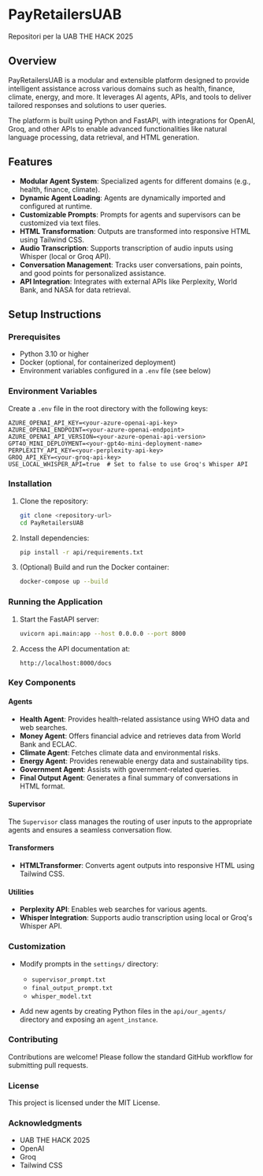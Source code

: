 # PayRetailersUAB

Repositori per la UAB THE HACK 2025

## Overview

PayRetailersUAB is a modular and extensible platform designed to provide intelligent assistance across various domains such as health, finance, climate, energy, and more. It leverages AI agents, APIs, and tools to deliver tailored responses and solutions to user queries.

The platform is built using Python and FastAPI, with integrations for OpenAI, Groq, and other APIs to enable advanced functionalities like natural language processing, data retrieval, and HTML generation.

## Features

- **Modular Agent System**: Specialized agents for different domains (e.g., health, finance, climate).
- **Dynamic Agent Loading**: Agents are dynamically imported and configured at runtime.
- **Customizable Prompts**: Prompts for agents and supervisors can be customized via text files.
- **HTML Transformation**: Outputs are transformed into responsive HTML using Tailwind CSS.
- **Audio Transcription**: Supports transcription of audio inputs using Whisper (local or Groq API).
- **Conversation Management**: Tracks user conversations, pain points, and good points for personalized assistance.
- **API Integration**: Integrates with external APIs like Perplexity, World Bank, and NASA for data retrieval.

## Setup Instructions

### Prerequisites

- Python 3.10 or higher
- Docker (optional, for containerized deployment)
- Environment variables configured in a `.env` file (see below)

### Environment Variables

Create a `.env` file in the root directory with the following keys:

```
AZURE_OPENAI_API_KEY=<your-azure-openai-api-key>
AZURE_OPENAI_ENDPOINT=<your-azure-openai-endpoint>
AZURE_OPENAI_API_VERSION=<your-azure-openai-api-version>
GPT4O_MINI_DEPLOYMENT=<your-gpt4o-mini-deployment-name>
PERPLEXITY_API_KEY=<your-perplexity-api-key>
GROQ_API_KEY=<your-groq-api-key>
USE_LOCAL_WHISPER_API=true  # Set to false to use Groq's Whisper API
```

### Installation

1. Clone the repository:
   ```bash
   git clone <repository-url>
   cd PayRetailersUAB
   ```

2. Install dependencies:
   ```bash
   pip install -r api/requirements.txt
   ```

3. (Optional) Build and run the Docker container:
   ```bash
   docker-compose up --build
   ```

### Running the Application

1. Start the FastAPI server:
   ```bash
   uvicorn api.main:app --host 0.0.0.0 --port 8000
   ```

2. Access the API documentation at:
   ```
   http://localhost:8000/docs
   ```

### Key Components

#### Agents

- **Health Agent**: Provides health-related assistance using WHO data and web searches.
- **Money Agent**: Offers financial advice and retrieves data from World Bank and ECLAC.
- **Climate Agent**: Fetches climate data and environmental risks.
- **Energy Agent**: Provides renewable energy data and sustainability tips.
- **Government Agent**: Assists with government-related queries.
- **Final Output Agent**: Generates a final summary of conversations in HTML format.

#### Supervisor

The `Supervisor` class manages the routing of user inputs to the appropriate agents and ensures a seamless conversation flow.

#### Transformers

- **HTMLTransformer**: Converts agent outputs into responsive HTML using Tailwind CSS.

#### Utilities

- **Perplexity API**: Enables web searches for various agents.
- **Whisper Integration**: Supports audio transcription using local or Groq's Whisper API.

### Customization

- Modify prompts in the `settings/` directory:
  - `supervisor_prompt.txt`
  - `final_output_prompt.txt`
  - `whisper_model.txt`

- Add new agents by creating Python files in the `api/our_agents/` directory and exposing an `agent_instance`.


### Contributing

Contributions are welcome! Please follow the standard GitHub workflow for submitting pull requests.

### License

This project is licensed under the MIT License.

### Acknowledgments

- UAB THE HACK 2025
- OpenAI
- Groq
- Tailwind CSS
